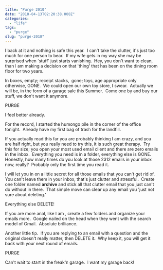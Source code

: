 ```yaml
---
title: "Purge 2010"
date: "2010-04-13T02:20:38.000Z"
categories: 
  - "life"
tags: 
  - "purge"
slug: "purge-2010"
---
```


I back at it and nothing is safe this year.  I can't take the clutter, it's just too much for one person to bear.  If my wife gets in my way she may be surprised when 'stuff' just starts vanishing.  Hey, you don't want to clean, than I am making a decision on that 'thing' that has been on the dining room floor for two years.

In boxes, empty; receipt stacks,  gone; toys, age appropriate only otherwise, GONE.  We could open our own toy store, I swear.  Actually we will be, in the form of a garage sale this Summer.  Come one by and buy our stuff, we don't want it anymore.

PURGE

I feel better already.

For the record, I started the humongo pile in the corner of the office tonight.  Already have my first bag of trash for the landfill.

If you actually read this far you are probably thinking I am crazy, and you are half right, but you really need to try this, it is such great therapy.  Try this for size; you open your most used email client and there are zero emails in the inbox.  Everything you need is in a folder, everything else is GONE.  Honestly, how many times do you look at those 2312 emails in your inbox now, really?  Probably only the first time you read it.

I will let you in on a little secret for all those emails that you can't get rid of.  You can't leave them in your inbox, that's just clutter and stressful.  Create one folder named **archive** and stick all that clutter email that you just can't do without in there.  That simple move can clear up any email you 'just not sure about deleting.'

Everything else DELETE!

If you are more anal, like I am , create a few folders and organize your emails more.  Google nailed on the head when they went with the search model of Gmail.  Absolute brilliance.

Another little tip.  If you are replying to an email with a question and the original doesn't really matter, then DELETE it.  Why keep it, you will get it back with your next round of emails.

PURGE

Can't wait to start in the freak'n garage.  I want my garage back!
